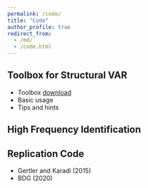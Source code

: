 ```yaml
---
permalink: /code/
title: "Code"
author_profile: true
redirect_from: 
  - /md/
  - /code.html
---
```


## Toolbox for Structural VAR 
* Toolbox [download](https://github.com/liyu0510/Tool_VARToolBoxPublic)
* Basic usage
* Tips and hints

## High Frequency Identification

## Replication Code 
* Gertler and Karadi (2015)
* BDG (2020)


